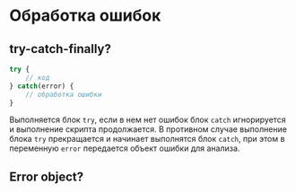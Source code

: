# Обработка ошибок

## try-catch-finally?

```js
try {
    // код
} catch(error) {
    // обработка ошибки
}
```

Выполняется блок `try`, если в нем нет ошибок блок `catch` игнорируется и выполнение скрипта продолжается. В противном случае выполнение блока `try` прекращается и начинает выполнятся блок `catch`, при этом в переменную `error` передается объект ошибки для анализа.

## Error object?